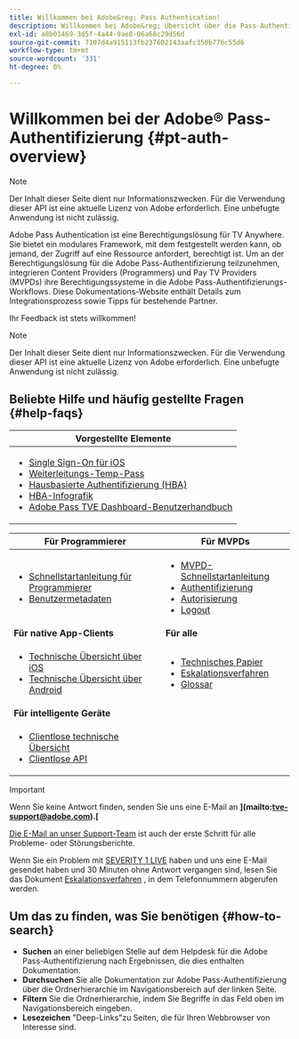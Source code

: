 ```yaml
---
title: Willkommen bei Adobe&reg; Pass Authentication!
description: Willkommen bei Adobe&reg; Übersicht über die Pass-Authentifizierung
exl-id: a8b01469-3d5f-4a44-9ae8-06a68c29d56d
source-git-commit: 7107d4a915113fb237602143aafc350b776c55d6
workflow-type: tm+mt
source-wordcount: '331'
ht-degree: 0%

---
```


# Willkommen bei der Adobe® Pass-Authentifizierung {#pt-auth-overview}

>[!NOTE]
>
>Der Inhalt dieser Seite dient nur Informationszwecken. Für die Verwendung dieser API ist eine aktuelle Lizenz von Adobe erforderlich. Eine unbefugte Anwendung ist nicht zulässig.

Adobe Pass Authentication ist eine Berechtigungslösung für TV Anywhere. Sie bietet ein modulares Framework, mit dem festgestellt werden kann, ob jemand, der Zugriff auf eine Ressource anfordert, berechtigt ist. Um an der Berechtigungslösung für die Adobe Pass-Authentifizierung teilzunehmen, integrieren Content Providers (Programmers) und Pay TV Providers (MVPDs) ihre Berechtigungssysteme in die Adobe Pass-Authentifizierungs-Workflows. Diese Dokumentations-Website enthält Details zum Integrationsprozess sowie Tipps für bestehende Partner.

Ihr Feedback ist stets willkommen!

>[!NOTE]
>
>Der Inhalt dieser Seite dient nur Informationszwecken. Für die Verwendung dieser API ist eine aktuelle Lizenz von Adobe erforderlich. Eine unbefugte Anwendung ist nicht zulässig.

## Beliebte Hilfe und häufig gestellte Fragen {#help-faqs}

| **Vorgestellte Elemente** |
|---------------------------------------------------------------------------------------------------------------------------------------------------------------------------------------------------------------------------------------------------------------------------------------------------------------------------------------------------------------------------------------------------------------------------------------------------------------------------------------------------------------------|
| <ul><li>[Single Sign-On für iOS](/help/authentication/apple-sso-overview.md)</li><li>[Weiterleitungs-Temp-Pass](/help/authentication/promotional-temp-pass.md)</li><li>[Hausbasierte Authentifizierung (HBA)](/help/authentication/home-based-authn-tve.md)</li><li>[HBA-Infografik](https://dzf8vqv24eqhg.cloudfront.net/userfiles/258/326/ckfinder/files/AdobeNewsletterHBA.pdf)</li><li>[Adobe Pass TVE Dashboard-Benutzerhandbuch](/help/authentication/tve-dashboard/new-tve-dashboard/tve-dashboard-overview.md)</li></ul> |

| **Für Programmierer** | **Für MVPDs** |
|------------------------------------------------------------------------------|-------------------------------------------------------------------------------------------------|
| <ul><li>[Schnellstartanleitung für Programmierer](/help/authentication/programmer-kickstart-guide.md)</li><li>[Benutzermetadaten](/help/authentication/user-metadata.md)</li></ul> | <ul><li>[MVPD-Schnellstartanleitung](/help/authentication/mvpd-kickstart-guide.md)</li><li>[Authentifizierung](/help/authentication/authn-usecase.md)</li><li>[Autorisierung](/help/authentication/authz-usecase.md)</li><li>[Logout](/help/authentication/usecase-mvpd-logout.md)</li></ul> |
| **Für native App-Clients** | **Für alle** |
| <ul><li>[Technische Übersicht über iOS](/help/authentication/iostvos-sdk-overview.md)</li><li>[Technische Übersicht über Android](/help/authentication/android-sdk-overview.md)</li></ul> | <ul><li>[Technisches Papier](/help/authentication/technical-paper.md)</li><li>[Eskalationsverfahren](/help/authentication/escalation-procedures.md)</li><li>[Glossar](/help/authentication/glossary.md)</li></ul> |
| **Für intelligente Geräte** | |
| <ul><li>[Clientlose technische Übersicht](/help/authentication/rest-api-overview.md)</li><li>[Clientlose API](/help/authentication/rest-api-reference.md)</li></ul> | |

>[!IMPORTANT]
>
>Wenn Sie keine Antwort finden, senden Sie uns eine E-Mail an **](mailto:tve-support@adobe.com).[**
>
>[Die E-Mail an unser Support-Team](mailto:tve-support@adobe.com) ist auch der erste Schritt für alle Probleme- oder Störungsberichte.
>
>Wenn Sie ein Problem mit [SEVERITY 1 LIVE](/help/authentication/escalation-procedures.md) haben und uns eine E-Mail gesendet haben und 30 Minuten ohne Antwort vergangen sind, lesen Sie das Dokument [Eskalationsverfahren](/help/authentication/escalation-procedures.md) , in dem Telefonnummern abgerufen werden.
>


## Um das zu finden, was Sie benötigen {#how-to-search}

* **Suchen** an einer beliebigen Stelle auf dem Helpdesk für die Adobe Pass-Authentifizierung nach Ergebnissen, die dies enthalten
Dokumentation.
* **Durchsuchen** Sie alle Dokumentation zur Adobe Pass-Authentifizierung über die Ordnerhierarchie im Navigationsbereich auf der linken Seite.
* **Filtern** Sie die Ordnerhierarchie, indem Sie Begriffe in das Feld oben im Navigationsbereich eingeben.
* **Lesezeichen** &quot;Deep-Links&quot;zu Seiten, die für Ihren Webbrowser von Interesse sind.
